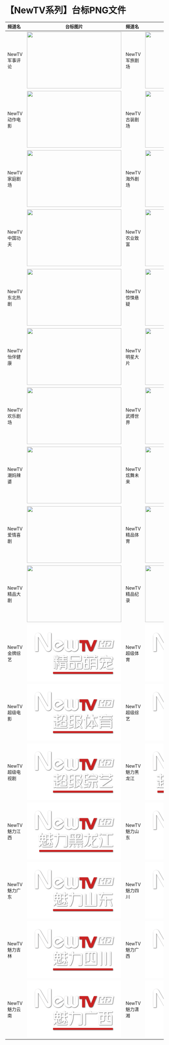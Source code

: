 # 【NewTV系列】台标PNG文件
|频道名|台标图片|频道名|台标图片|
|:---|:---:|:---|:---:|
|NewTV军事评论|<img src="https://raw.githubusercontent.com/taksssss/TVlogo/main/img/NewTV01.png" width="300" height="180">|NewTV军旅剧场|<img src="https://raw.githubusercontent.com/taksssss/TVlogo/main/img/NewTV02.png" width="300" height="180">|
|NewTV动作电影|<img src="https://raw.githubusercontent.com/taksssss/TVlogo/main/img/NewTV03.png" width="300" height="180">|NewTV古装剧场|<img src="https://raw.githubusercontent.com/taksssss/TVlogo/main/img/NewTV04.png" width="300" height="180">|
|NewTV家庭剧场|<img src="https://raw.githubusercontent.com/taksssss/TVlogo/main/img/NewTV05.png" width="300" height="180">|NewTV海外剧场|<img src="https://raw.githubusercontent.com/taksssss/TVlogo/main/img/NewTV06.png" width="300" height="180">|
|NewTV中国功夫|<img src="https://raw.githubusercontent.com/taksssss/TVlogo/main/img/NewTV07.png" width="300" height="180">|NewTV农业致富|<img src="https://raw.githubusercontent.com/taksssss/TVlogo/main/img/NewTV08.png" width="300" height="180">|
|NewTV东北热剧|<img src="https://raw.githubusercontent.com/taksssss/TVlogo/main/img/NewTV09.png" width="300" height="180">|NewTV惊悚悬疑|<img src="https://raw.githubusercontent.com/taksssss/TVlogo/main/img/NewTV10.png" width="300" height="180">|
|NewTV怡伴健康|<img src="https://raw.githubusercontent.com/taksssss/TVlogo/main/img/NewTV11.png" width="300" height="180">|NewTV明星大片|<img src="https://raw.githubusercontent.com/taksssss/TVlogo/main/img/NewTV12.png" width="300" height="180">|
|NewTV欢乐剧场|<img src="https://raw.githubusercontent.com/taksssss/TVlogo/main/img/NewTV13.png" width="300" height="180">|NewTV武搏世界|<img src="https://raw.githubusercontent.com/taksssss/TVlogo/main/img/NewTV14.png" width="300" height="180">|
|NewTV潮妈辣婆|<img src="https://raw.githubusercontent.com/taksssss/TVlogo/main/img/NewTV15.png" width="300" height="180">|NewTV炫舞未来|<img src="https://raw.githubusercontent.com/taksssss/TVlogo/main/img/NewTV16.png" width="300" height="180">|
|NewTV爱情喜剧|<img src="https://raw.githubusercontent.com/taksssss/TVlogo/main/img/NewTV17.png" width="300" height="180">|NewTV精品体育|<img src="https://raw.githubusercontent.com/taksssss/TVlogo/main/img/NewTV18.png" width="300" height="180">|
|NewTV精品大剧|<img src="https://raw.githubusercontent.com/taksssss/TVlogo/main/img/NewTV19.png" width="300" height="180">|NewTV精品纪录|<img src="https://raw.githubusercontent.com/taksssss/TVlogo/main/img/NewTV20.png" width="300" height="180">|
|NewTV金牌综艺|<img src="https://raw.githubusercontent.com/taksssss/TVlogo/main/img/NewTV21.png" width="300" height="180">|NewTV超级体育|<img src="https://raw.githubusercontent.com/taksssss/TVlogo/main/img/NewTV22.png" width="300" height="180">|
|NewTV超级电影|<img src="https://raw.githubusercontent.com/taksssss/TVlogo/main/img/NewTV23.png" width="300" height="180">|NewTV超级综艺|<img src="https://raw.githubusercontent.com/taksssss/TVlogo/main/img/NewTV24.png" width="300" height="180">|
|NewTV超级电视剧|<img src="https://raw.githubusercontent.com/taksssss/TVlogo/main/img/NewTV25.png" width="300" height="180">|NewTV魅力黑龙江|<img src="https://raw.githubusercontent.com/taksssss/TVlogo/main/img/NewTV26.png" width="300" height="180">|
|NewTV魅力江西|<img src="https://raw.githubusercontent.com/taksssss/TVlogo/main/img/NewTV27.png" width="300" height="180">|NewTV魅力山东|<img src="https://raw.githubusercontent.com/taksssss/TVlogo/main/img/NewTV28.png" width="300" height="180">|
|NewTV魅力广东|<img src="https://raw.githubusercontent.com/taksssss/TVlogo/main/img/NewTV29.png" width="300" height="180">|NewTV魅力四川|<img src="https://raw.githubusercontent.com/taksssss/TVlogo/main/img/NewTV30.png" width="300" height="180">|
|NewTV魅力吉林|<img src="https://raw.githubusercontent.com/taksssss/TVlogo/main/img/NewTV31.png" width="300" height="180">|NewTV魅力广西|<img src="https://raw.githubusercontent.com/taksssss/TVlogo/main/img/NewTV32.png" width="300" height="180">|
|NewTV魅力云南|<img src="https://raw.githubusercontent.com/taksssss/TVlogo/main/img/NewTV33.png" width="300" height="180">|NewTV魅力潇湘|<img src="https://raw.githubusercontent.com/taksssss/TVlogo/main/img/NewTV34.png" width="300" height="180">|
